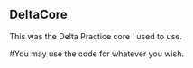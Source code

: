 ## DeltaCore
This was the Delta Practice core I used to use.

#You may use the code for whatever you wish.
